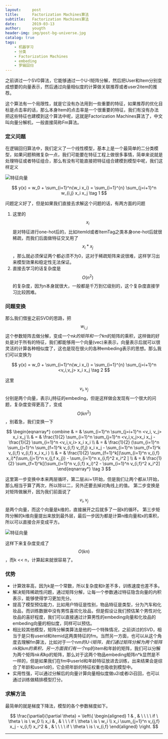 ```yaml
---
layout:     post
title:      Factorization Machines算法
subtitle:   Factorization Machines算法
date:       2019-03-13
author:     yougth
header-img: img/post-bg-universe.jpg
catalog: true
tags:
    - 机器学习
    - 分类
    - Factorization Machines
    - embeding
    - 罗辑回归
---
```


之前讲过一个SVD算法，它能够通过一个U-I矩阵分解，然后把User和Item分别变成想要的向量表示，然后通过向量相似度的计算做关联推荐或者user2item的推荐。

这个算法有一个局限性，就是它没有办法用到一些重要的特征，如果推荐的优化目标是点击率的话，那么本身Item的点击率是一个很重要的特征，我们有没有办法把这些特征也建模到这个算法中呢，这就是Factorization Machines算法了，中文叫向量分解机，一般直接简称Fm算法。

### 定义问题

在逻辑回归算法中，我们定义了一个线性模型，基本上是一个最简单的二分类模型，如果问题稍微复杂一点，我们可能要在特征工程上做很多事情，简单来说就是处理特征或者特征组合，那么有没有可能直接把特征组合建模到模型中呢，我们这样定义

![特征向量](http://yougth.top/img/fm/fm_0.png)

$$
y(x) = w_0 + \sum_{i=1}^n{w_i x_i} = \sum_{i=1}^{n} \sum_{j=i+1}^n w_{i,j} x_i x_j  \tag 1
$$

问题定义好了，但是如果我们直接去求解这个问题的话，有两方面的问题

1. 这里的$$x_i$$是对特征进行one-hot后的，比如itemId或者ItemTag之类本身one-hot后就很稀疏，而我们后面做特征交叉用了$$x_i*x_j$$，那么就必须保证两个都必须不为0，这对于稀疏矩阵来说很难，这样学习出来模型效果和稳定性无法保证。
2. 直接去学习的话复杂度是$$O(n^2)$$的复杂度，因为n本身就很大，一般都是千万到亿级别的，这个复杂度直接学习比较困难。

### 问题变换

那么我们借鉴之前SVD的思路，把$$w_{i,j}$$这个参数矩阵去做分解，变成一个n*k的矩阵和一个k*n的矩阵的乘积，这样做的好处是对于所有的特征，我们都能够用一个向量(vec)来表示，向量表示后就可以很灵活的计算各种相似度了，这也是现在很火的各种embeding表示的思想。那么我们可以变换为

$$
y(x) = w_0 + \sum_{i=1}^n{w_i x_i} = \sum_{i=1}^{n} \sum_{j=i+1}^n <v_i,v_j> x_i x_j  \tag 2
$$

这里$$v_i,v_j$$分别是两个向量，表示i,j特征的embeding，但是这样做会发现有一个很大的问题，复杂度变得更高了，变成$$O(kn^2)$$，别着急，我们变换一下

$$
\begin{eqnarray*} combine & = & \sum_{i=1}^n \sum_{j=i+1}^n <v_i, v_j> x_i x_j  \\
& = & \frac{1}{2} \sum_{i=1}^n \sum_{j=1}^n <v_i,v_j>x_i x_j - \frac{1}{2} \sum_{i=1}^n <v_i,v_i> x_i x_i \\
& = & \frac{1}{2} (\sum_{i=1}^n \sum_{j=1}^n \sum_{f=1}^k v_{i,f} v_{f,j} x_i x_j - \sum_{i=1}^n \sum_{f=1}^k v_{i,f} v_{i,f} x_i x_i ) \\
& = & \frac{1}{2} \sum_{f=1}^k[(\sum_{i=1}^n v_{i,f} x_i)*(\sum_{j=1}^n v_{j,f x_j}) - \sum_{i=1}^n x_{i,f}^2 x_i^2 ] \\
& = & \frac{1}{2} \sum_{f=1}^k[(\sum_{i=1}^n v_{i,f} x_i)^2 - \sum_{i=1}^n v_{i,f}^2 x_i^2]
\end{eqnarray*} \tag 3
$$

这里第一步变换中本来两层循环，第二层从i+1开始，但是我们让两个都从1开始，那么相当于算了两次，所以除以二，另外还要去掉对角线上的值。
第二步变换是对矩阵做展开，因为我们前面说了$$v_i,v_j$$是两个向量，而这个向量是k维的，直接展开之后就多了一层k的循环。
第三步矩阵分解的k维向量提出来放到最外层，最后一步因为都是计算n维向量和x的乘积，所以可以直接合并变成平方。

![特征向量](http://yougth.top/img/fm/fm_1.png)

这样下来复杂度变成了$$O(kn)$$，而k << n，计算起来就很容易了。

### 优势

 - 计算效率高，因为k是一个常数，所以复杂度和lr差不多，训练速度也差不多。
 - 解决矩阵稀疏性问题，通过矩阵分解，让每一个参数通过特征隐含向量的内积表示，能够使得学习更加充分。
 - 提高了模型预估能力，比如用户特征是性别，物品特征是类型，分为汽车和化妆品，而训练数据中没有男性喜欢化妆品，但是假设让我们预估某个男性对化妆品的喜好程度，我们可以直接通过计算男性的embeding向量和化妆品的embeding向量的相似度，同样可以预估。
 - 相比较其他模型，矩阵分解类算法是他的一个特殊情况，之前讲过的SVD，相当于是只有userid和itemid这两类特征的fm。当然另一方面，也可以从这个角度去理解fm算法，比如对于一个n*m的U-I矩阵，我们通过矩阵分解为两个矩阵n*k和k*m的乘积，另一方面我们有一个n*p的item和年龄的矩阵，我们可以分解为两个矩阵n*k和k*p的矩阵，那么对于这两个物品embeding矩阵n*k显然是不一样的，但是如果我们在fm中userId和年龄特征放进去训练，出来结果会是综合了年龄和userId的，它会把年龄的特征权重也吸收到模型中。
 - 实用性强，可以通过分解后的向量计算向量相似度做u2i或者i2i召回，也可以通过训练做精排模型打分。

### 求解方法

最简单的就是梯度下降法，模型的各个参数梯度如下。

$$
\frac{\partial}{\partial \theta} = \left\{ 
\begin{aligned} 
1 & , & \ \ \ \ if \ \theta  \ is \ w_0  \\
x_i & , & \ \ \ if \ \theta \ is \ w_i \\
x_i \sum_{j=1}^n v_{j,f} x_j - v_{i,f} x_i^2 & , & \ \ \ \ if \ \theta \ is \ v_{i,f}
\end{aligned}
\right.
$$

---
